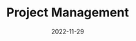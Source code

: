 ---
# ===== Title, summary, and position in the left sidebar =====
linktitle:  # Title shown in the left sidebar menu
summary:  # Summary of this post
weight: 503
# ============================================================

# ========== Basic metadata ==========
title: Project Management
date: 2022-11-29
draft: false
# page type
authors:
  - admin
tags:
  - Project Management
categories:
  - Project Management
toc: true # Show table of contents
# ====================================

# ========== Advanced metadata =========
profile: false  # Show author profile?
reading_time: true # Show estimated reading time?
share: true  # Show social sharing links?
featured: true
comments: true  # Show comments?
disable_comment: false
commentable: true  # Allow visitors to comment? Supported by the Page, Post, and Book content types.
editable: false  # Allow visitors to edit the page? Supported by the Page, Post, and Book content types.

# Optional header image (relative to `assets/media/` folder).
header:
  caption: 
  image:  
---